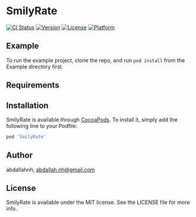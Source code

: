 # SmilyRate

[![CI Status](https://img.shields.io/travis/abdallahnh/SmilyRate.svg?style=flat)](https://travis-ci.org/abdallahnh/SmilyRate)
[![Version](https://img.shields.io/cocoapods/v/SmilyRate.svg?style=flat)](https://cocoapods.org/pods/SmilyRate)
[![License](https://img.shields.io/cocoapods/l/SmilyRate.svg?style=flat)](https://cocoapods.org/pods/SmilyRate)
[![Platform](https://img.shields.io/cocoapods/p/SmilyRate.svg?style=flat)](https://cocoapods.org/pods/SmilyRate)

## Example

To run the example project, clone the repo, and run `pod install` from the Example directory first.

## Requirements

## Installation

SmilyRate is available through [CocoaPods](https://cocoapods.org). To install
it, simply add the following line to your Podfile:

```ruby
pod 'SmilyRate'
```

## Author

abdallahnh, abdallah.nh@gmail.com

## License

SmilyRate is available under the MIT license. See the LICENSE file for more info.
